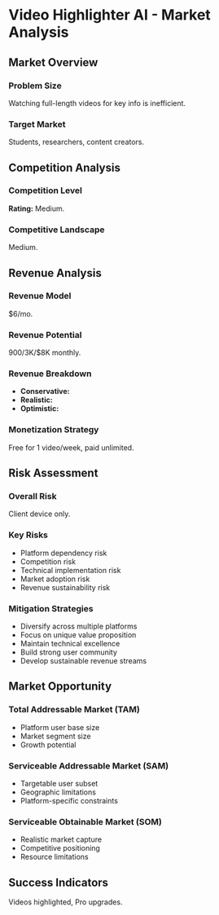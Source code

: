 # Video Highlighter AI - Market Analysis

## Market Overview

### Problem Size
Watching full-length videos for key info is inefficient.

### Target Market
Students, researchers, content creators.

## Competition Analysis

### Competition Level
**Rating:** Medium.

### Competitive Landscape
Medium.

## Revenue Analysis

### Revenue Model
$6/mo.

### Revenue Potential
$900/$3K/$8K monthly.

### Revenue Breakdown
- **Conservative:** 
- **Realistic:** 
- **Optimistic:** 

### Monetization Strategy
Free for 1 video/week, paid unlimited.

## Risk Assessment

### Overall Risk
Client device only.

### Key Risks
- Platform dependency risk
- Competition risk
- Technical implementation risk
- Market adoption risk
- Revenue sustainability risk

### Mitigation Strategies
- Diversify across multiple platforms
- Focus on unique value proposition
- Maintain technical excellence
- Build strong user community
- Develop sustainable revenue streams

## Market Opportunity

### Total Addressable Market (TAM)
- Platform user base size
- Market segment size
- Growth potential

### Serviceable Addressable Market (SAM)
- Targetable user subset
- Geographic limitations
- Platform-specific constraints

### Serviceable Obtainable Market (SOM)
- Realistic market capture
- Competitive positioning
- Resource limitations

## Success Indicators
Videos highlighted, Pro upgrades.
